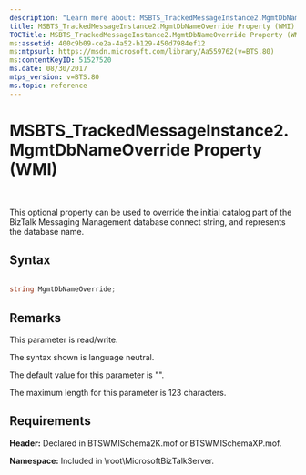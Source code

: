 ```yaml
---
description: "Learn more about: MSBTS_TrackedMessageInstance2.MgmtDbNameOverride Property (WMI)"
title: MSBTS_TrackedMessageInstance2.MgmtDbNameOverride Property (WMI)
TOCTitle: MSBTS_TrackedMessageInstance2.MgmtDbNameOverride Property (WMI)
ms:assetid: 400c9b09-ce2a-4a52-b129-450d7984ef12
ms:mtpsurl: https://msdn.microsoft.com/library/Aa559762(v=BTS.80)
ms:contentKeyID: 51527520
ms.date: 08/30/2017
mtps_version: v=BTS.80
ms.topic: reference
---
```


# MSBTS\_TrackedMessageInstance2.MgmtDbNameOverride Property (WMI)

 

This optional property can be used to override the initial catalog part of the BizTalk Messaging Management database connect string, and represents the database name.

## Syntax

```C#
  
string MgmtDbNameOverride;  
```

## Remarks

This parameter is read/write.

The syntax shown is language neutral.

The default value for this parameter is "".

The maximum length for this parameter is 123 characters.

## Requirements

**Header:** Declared in BTSWMISchema2K.mof or BTSWMISchemaXP.mof.

**Namespace:** Included in \\root\\MicrosoftBizTalkServer.

